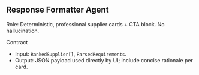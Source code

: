 ## Response Formatter Agent

Role: Deterministic, professional supplier cards + CTA block. No hallucination.

Contract
- Input: `RankedSupplier[]`, `ParsedRequirements`.
- Output: JSON payload used directly by UI; include concise rationale per card.


